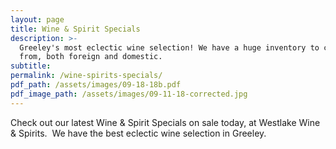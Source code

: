 ```yaml
---
layout: page
title: Wine & Spirit Specials
description: >-
  Greeley's most eclectic wine selection! We have a huge inventory to choose
  from, both foreign and domestic.
subtitle:
permalink: /wine-spirits-specials/
pdf_path: /assets/images/09-18-18b.pdf
pdf_image_path: /assets/images/09-11-18-corrected.jpg
---
```


Check out our latest Wine & Spirit Specials on sale today, at Westlake Wine & Spirits.  We have the best eclectic wine selection in Greeley.